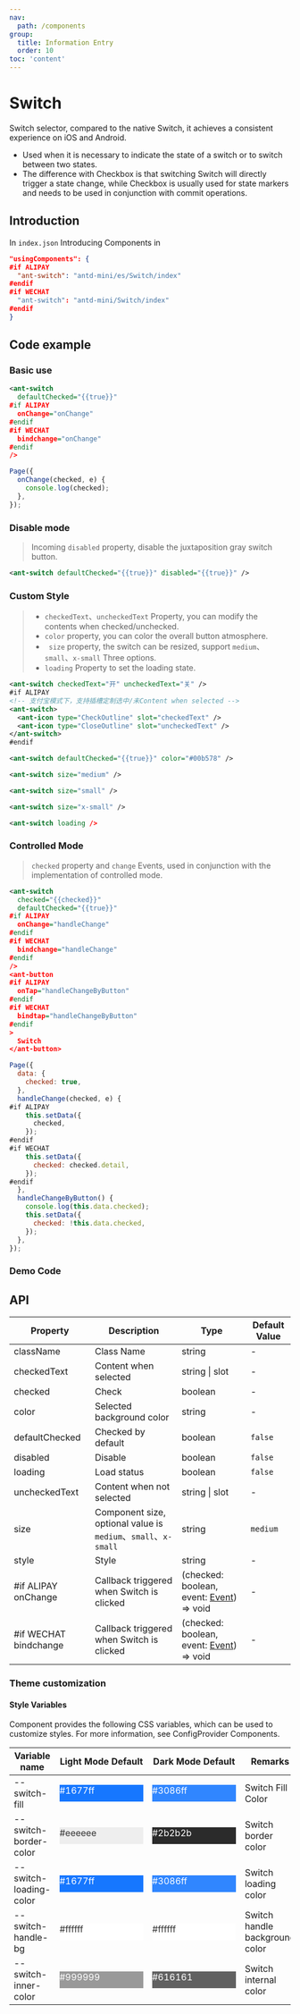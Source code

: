 ```yaml
---
nav:
  path: /components
group:
  title: Information Entry
  order: 10
toc: 'content'
---
```


# Switch

Switch selector, compared to the native Switch, it achieves a consistent experience on iOS and Android.

- Used when it is necessary to indicate the state of a switch or to switch between two states.
- The difference with Checkbox is that switching Switch will directly trigger a state change, while Checkbox is usually used for state markers and needs to be used in conjunction with commit operations.

## Introduction

In `index.json` Introducing Components in

```json
"usingComponents": {
#if ALIPAY
  "ant-switch": "antd-mini/es/Switch/index"
#endif
#if WECHAT
  "ant-switch": "antd-mini/Switch/index"
#endif
}
```

## Code example

### Basic use

```xml
<ant-switch
  defaultChecked="{{true}}"
#if ALIPAY
  onChange="onChange"
#endif
#if WECHAT
  bindchange="onChange"
#endif
/>
```

```js
Page({
  onChange(checked, e) {
    console.log(checked);
  },
});
```

### Disable mode

> Incoming `disabled` property, disable the juxtaposition gray switch button.

```xml
<ant-switch defaultChecked="{{true}}" disabled="{{true}}" />
```

### Custom Style

> - `checkedText`、`uncheckedText` Property, you can modify the contents when checked/unchecked.
> - `color` property, you can color the overall button atmosphere.
> - ` size` property, the switch can be resized, support `medium`、`small`、`x-small` Three options.
> - `loading` Property to set the loading state.

```xml
<ant-switch checkedText="开" uncheckedText="关" />
#if ALIPAY
<!-- 支付宝模式下，支持插槽定制选中/未Content when selected -->
<ant-switch>
  <ant-icon type="CheckOutline" slot="checkedText" />
  <ant-icon type="CloseOutline" slot="uncheckedText" />
</ant-switch>
#endif

<ant-switch defaultChecked="{{true}}" color="#00b578" />

<ant-switch size="medium" />

<ant-switch size="small" />

<ant-switch size="x-small" />

<ant-switch loading />
```

### Controlled Mode

> `checked` property and `change` Events, used in conjunction with the implementation of controlled mode.

```xml
<ant-switch
  checked="{{checked}}"
  defaultChecked="{{true}}"
#if ALIPAY
  onChange="handleChange"
#endif
#if WECHAT
  bindchange="handleChange"
#endif
/>
<ant-button
#if ALIPAY
  onTap="handleChangeByButton"
#endif
#if WECHAT
  bindtap="handleChangeByButton"
#endif
>
  Switch
</ant-button>
```

```js
Page({
  data: {
    checked: true,
  },
  handleChange(checked, e) {
#if ALIPAY
    this.setData({
      checked,
    });
#endif
#if WECHAT
    this.setData({
      checked: checked.detail,
    });
#endif
  },
  handleChangeByButton() {
    console.log(this.data.checked);
    this.setData({
      checked: !this.data.checked,
    });
  },
});
```

### Demo Code

<code src='../../demo/pages/Switch/index'></code>

## API

| Property                   | Description                                            | Type                                                                                                | Default Value   |
| ---------------------- | ----------------------------------------------- | --------------------------------------------------------------------------------------------------- | -------- |
| className              | Class Name                                            | string                                                                                              | -        |
| checkedText            | Content when selected                                    | string \| slot                                                                                      | -        |
| checked                | Check                                        | boolean                                                                                             | -        |
| color                  | Selected background color                                      | string                                                                                              | -        |
| defaultChecked         | Checked by default                                    | boolean                                                                                             | `false`  |
| disabled               | Disable                                        | boolean                                                                                             | `false`  |
| loading                | Load status                                    | boolean                                                                                             | `false`  |
| uncheckedText          | Content when not selected                                  | string \| slot                                                                                      | -        |
| size                   | Component size, optional value is `medium`、`small`、`x-small` | string                                                                                              | `medium` |
| style                  | Style                                            | string                                                                                              | -        |
| #if ALIPAY onChange    | Callback triggered when Switch is clicked                        | (checked: boolean, event: [Event](https://opendocs.alipay.com/mini/framework/event-object)) => void | -        |
| #if WECHAT bindchange | Callback triggered when Switch is clicked                        | (checked: boolean, event: [Event](https://opendocs.alipay.com/mini/framework/event-object)) => void | -        |

### Theme customization

#### Style Variables

Component provides the following CSS variables, which can be used to customize styles. For more information, see ConfigProvider Components.

| Variable name                 | Light Mode Default                                                                                           | Dark Mode Default                                                                                           | Remarks             |
| ---------------------- | ------------------------------------------------------------------------------------------------------- | ------------------------------------------------------------------------------------------------------- | ---------------- |
| --switch-fill          | <div style="width: 150px; height: 30px; background-color: #1677ff; color: #ffffff;">#1677ff</div>       | <div style="width: 150px; height: 30px; background-color: #3086ff; color: #ffffff;">#3086ff</div>       | Switch Fill Color     |
| --switch-border-color  | <div style="width: 150px; height: 30px; background-color: #eeeeee; color: #333333;">#eeeeee</div>       | <div style="width: 150px; height: 30px; background-color: #2b2b2b; color: #ffffff;">#2b2b2b</div>       | Switch border color     |
| --switch-loading-color | <div style="width: 150px; height: 30px; background-color: #1677ff; color: #ffffff;">#1677ff</div>       | <div style="width: 150px; height: 30px; background-color: #3086ff; color: #ffffff;">#3086ff</div>       | Switch loading color     |
| --switch-handle-bg     | <div style="width: 150px; height: 30px; background-color: #ffffff; color: #333333;">#ffffff</div>       | <div style="width: 150px; height: 30px; background-color: #ffffff; color: #333333;">#ffffff</div>       | Switch handle background color |
| --switch-inner-color   | <div style="width: 150px; height: 30px; background-color: #999999; color: #ffffff;">#999999</div>       | <div style="width: 150px; height: 30px; background-color: #616161; color: #ffffff;">#616161</div>       | Switch internal color     |

